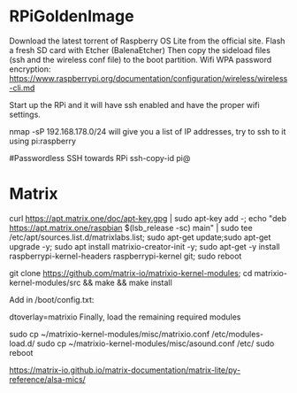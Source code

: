 # RPiGoldenImage

Download the latest torrent of Raspberry OS Lite from the official site.
Flash a fresh SD card with Etcher (BalenaEtcher)
Then copy the sideload files (ssh and the wireless conf file) to the boot partition. Wifi WPA password encryption: 
https://www.raspberrypi.org/documentation/configuration/wireless/wireless-cli.md

Start up the RPi and it will have ssh enabled and have the proper wifi settings.

nmap -sP 192.168.178.0/24 will give you a list of IP addresses, try to ssh to it using pi:raspberry

#Passwordless SSH towards RPi
ssh-copy-id pi@<ip address>

# Matrix
curl https://apt.matrix.one/doc/apt-key.gpg | sudo apt-key add -; echo "deb https://apt.matrix.one/raspbian $(lsb_release -sc) main" | sudo tee /etc/apt/sources.list.d/matrixlabs.list; sudo apt-get update;sudo apt-get upgrade -y; sudo apt install matrixio-creator-init -y; sudo apt-get -y install raspberrypi-kernel-headers raspberrypi-kernel git; sudo reboot

git clone https://github.com/matrix-io/matrixio-kernel-modules; cd matrixio-kernel-modules/src && make && make install

Add in /boot/config.txt:

dtoverlay=matrixio
Finally, load the remaining required modules

sudo cp ~/matrixio-kernel-modules/misc/matrixio.conf /etc/modules-load.d/
sudo cp ~/matrixio-kernel-modules/misc/asound.conf /etc/
sudo reboot

https://matrix-io.github.io/matrix-documentation/matrix-lite/py-reference/alsa-mics/
